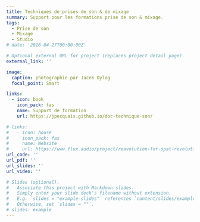 ```yaml
---
title: Techniques de prises de son & de mixage
summary: Support pour les formations prise de son & mixage.
tags:
  - Prise de son
  - Mixage
  - Studio
# date: '2016-04-27T00:00:00Z'

# Optional external URL for project (replaces project detail page).
external_link: ''

image:
  caption: photographie par Jacek Dylag
  focal_point: Smart

links:
  - icon: book
    icon_pack: fas
    name: Support de formation
    url: https://jpecquais.github.io/doc-technique-son/

# links:
#   - icon: house
#     icon_pack: fas
#     name: Website
#     url: https://www.flux.audio/project/reavolution-for-spat-revolution/
url_code: ''
url_pdf: ''
url_slides: ''
url_video: ''

# Slides (optional).
#   Associate this project with Markdown slides.
#   Simply enter your slide deck's filename without extension.
#   E.g. `slides = "example-slides"` references `content/slides/example-slides.md`.
#   Otherwise, set `slides = ""`.
# slides: example
---
```


